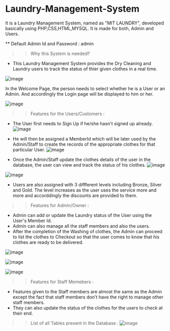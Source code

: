 # Laundry-Management-System
It is a Laundry Management System, named as "MIT LAUNDRY", developed basically using PHP,CSS,HTML,MYSQL.
It is made for both, Admin and Users.

** Default Admin Id and Password : admin

>> Why this System is needed?
- This Laundry Management System provides the Dry Cleaning and Laundry users to track the status of thier given clothes in a real time.

![image](https://user-images.githubusercontent.com/98415036/168942905-4d6353d2-f042-46a0-bdb6-95aa097fbab8.png)

In the Welcome Page, the person needs to select whether he is a User or an Admin. And accordingly the Login page will be displayed to him or her.

![image](https://user-images.githubusercontent.com/98415036/168943576-19d5d09f-2992-4d38-9227-c5f438c4fec2.png)

>> Features for the Users/Customers : 
- The User first needs to Sign Up if he/she hasn't signed up already.
![image](https://user-images.githubusercontent.com/98415036/168944879-1bf4e4fb-e64a-4427-b011-ac734138d46b.png)

- He will then be assigned a MemberId which will be later used by the Admin/Staff to create the records of the appropriate clothes for that particular User. 
![image](https://user-images.githubusercontent.com/98415036/168945195-f83a6b29-40c6-462a-a149-95344343ccbb.png)

- Once the Admin/Staff update the clothes details of the user in the database, the user can view and track the status of his clothes.
![image](https://user-images.githubusercontent.com/98415036/168945575-673d1acc-5386-4c43-8665-1af01a7c6441.png)

![image](https://user-images.githubusercontent.com/98415036/168945654-8fac42b8-db34-47b6-b250-80bc54e2ed3c.png)

- Users are also assigned with 3 diffferent levels including Bronze, Silver and Gold. The level increases as the user uses the service more and more and accorddingly the discounts are provided to them. 

>> Features for Admin/Owner :
- Admin can add or update the Laundry status of the User using the User's Member Id.
- Admin can also manage all the staff members and also the users.
- After the completion of the Washing of clothes, the Admin can proceed to list the clothes to Checkout so that the user comes to know that his clothes are ready to be delivered.

![image](https://user-images.githubusercontent.com/98415036/168944156-d5bcb042-87d0-4008-8f6d-27e9a549e49a.png)


![image](https://user-images.githubusercontent.com/98415036/168943913-fb6c2e1e-b134-40a5-8c28-7403e8b1c7f2.png)

![image](https://user-images.githubusercontent.com/98415036/168944393-6416a498-50ba-45c3-9022-468ae6291a11.png)


>> Features for Staff Memebers :
- Features given to the Staff members are almost the same as the Admin except the fact that staff members don't have the right to manage other staff members.
- They can also update the status of the clothes for the users to check at their end.


>> List of all Tables present in the Database :
![image](https://user-images.githubusercontent.com/98415036/168947024-2d04ff32-4883-4165-9006-823c23e1ea4f.png)



